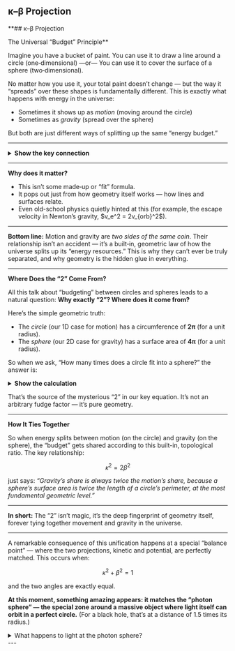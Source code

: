 ## κ–β Projection
**## κ–β Projection

The Universal “Budget” Principle**

Imagine you have a bucket of paint.
You can use it to draw a line around a circle (one‑dimensional)
—or—
You can use it to cover the surface of a sphere (two‑dimensional).

No matter how you use it, your total paint doesn’t change — but the way it “spreads” over these shapes is fundamentally different.
This is exactly what happens with energy in the universe:

* Sometimes it shows up as *motion* (moving around the circle)
* Sometimes as *gravity* (spread over the sphere)

But both are just different ways of splitting up the same “energy budget.”

---

<details>
<summary><strong>Show the key connection</strong></summary>

The “paint” covering for both shapes leads to a simple rule:

$$
\kappa^2 = 2\beta^2
$$

or

$$
\frac{\kappa^2}{\beta^2}  = 2
$$

where

* β² = “share” spent on motion
* κ² = “share” spent on gravity

</details>

---

**Why does it matter?**

* This isn’t some made‑up or “fit” formula.
* It pops out just from how geometry itself works — how lines and surfaces relate.
* Even old-school physics quietly hinted at this (for example, the escape velocity in Newton’s gravity, \$v\_e^2 = 2v\_{orb}^2\$).

---

**Bottom line:**
Motion and gravity are *two sides of the same coin*.
Their relationship isn’t an accident — it’s a built‑in, geometric law of how the universe splits up its “energy resources.”
This is why they can’t ever be truly separated, and why geometry is the hidden glue in everything.

---


**Where Does the “2” Come From?**

All this talk about “budgeting” between circles and spheres leads to a natural question:
**Why exactly “2”? Where does it come from?**

Here’s the simple geometric truth:

* The *circle* (our 1D case for motion) has a circumference of **2π** (for a unit radius).
* The *sphere* (our 2D case for gravity) has a surface area of **4π** (for a unit radius).

So when we ask,
“How many times does a circle fit into a sphere?”
the answer is:

<details>
<summary><strong>Show the calculation</strong></summary>

$$
\frac{\text{Surface area of sphere}}{\text{Circumference of circle}} = \frac{4\pi}{2\pi} = 2
$$

</details>

That’s the source of the mysterious “2” in our key equation.
It’s not an arbitrary fudge factor — it’s pure geometry.

---

**How It Ties Together**

So when energy splits between motion (on the circle) and gravity (on the sphere), the “budget” gets shared according to this built-in, topological ratio.
The key relationship:

$$
\kappa^2 = 2\beta^2
$$

just says:
*“Gravity’s share is always twice the motion’s share, because a sphere’s surface area is twice the length of a circle’s perimeter, at the most fundamental geometric level.”*

---

**In short:**
The “2” isn’t magic, it’s the deep fingerprint of geometry itself, forever tying together movement and gravity in the universe.

---

A remarkable consequence of this unification happens at a special “balance point” —
where the two projections, kinetic and potential, are perfectly matched.
This occurs when:

$$
\kappa^2 + \beta^2 = 1
$$

and the two angles are exactly equal.

**At this moment, something amazing appears:
it matches the “photon sphere” — the special zone around a massive object where light itself can orbit in a perfect circle.**
(For a black hole, that’s at a distance of 1.5 times its radius.)

<details> <summary>What happens to light at the photon sphere?</summary> At the photon sphere, a photon moving exactly along the perfect circle could orbit forever — but this path is incredibly unstable. If the photon’s path points even a tiny bit outward, it escapes to infinity. If it’s angled a bit inward, it falls into the black hole.
So, the photon sphere is not a prison — it’s a tightrope.
Light can still escape if it’s not traveling exactly along the circle.

</details>
---

